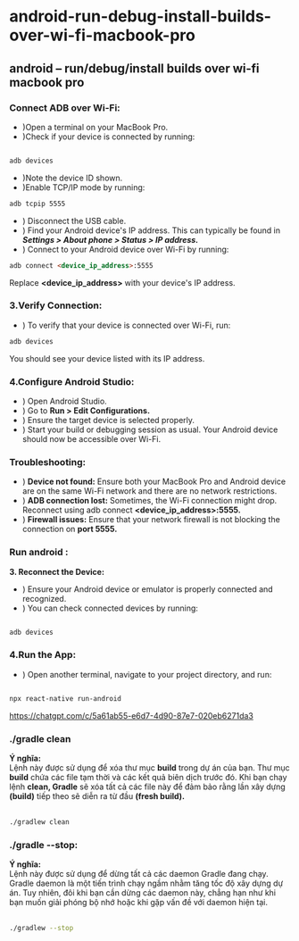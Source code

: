 # android-run-debug-install-builds-over-wi-fi-macbook-pro
## android – run/debug/install builds over wi-fi macbook pro

### Connect ADB over Wi-Fi:

+ )Open a terminal on your MacBook Pro.
+ )Check if your device is connected by running:

```markdown

adb devices

```

+ )Note the device ID shown.
+ )Enable TCP/IP mode by running:
  
```markdown
adb tcpip 5555
```

+ ) Disconnect the USB cable.
+ ) Find your Android device's IP address. This can typically be found in ***Settings > About phone > Status > IP address.***
+ ) Connect to your Android device over Wi-Fi by running:
```markdown
adb connect <device_ip_address>:5555

```
Replace **<device_ip_address>** with your device's IP address.
### 3.Verify Connection:

+ ) To verify that your device is connected over Wi-Fi, run:
```markdown
adb devices

```
You should see your device listed with its IP address.

### 4.Configure Android Studio:
+ ) Open Android Studio.
+ ) Go to **Run > Edit Configurations.**
+ ) Ensure the target device is selected properly.
+ ) Start your build or debugging session as usual. Your Android device should now be accessible over Wi-Fi.


### Troubleshooting:

+ ) **Device not found:** Ensure both your MacBook Pro and Android device are on the same Wi-Fi network and there are no network restrictions.
+ ) **ADB connection lost:** Sometimes, the Wi-Fi connection might drop. Reconnect using adb connect **<device_ip_address>:5555.**
+ ) **Firewall issues:** Ensure that your network firewall is not blocking the connection on **port 5555.**


### Run android : 

**3. Reconnect the Device:**
+ ) Ensure your Android device or emulator is properly connected and recognized.
+ ) You can check connected devices by running:

```markdown

adb devices

```

### 4.Run the App:
+ ) Open another terminal, navigate to your project directory, and run:
```markdown

npx react-native run-android

```
https://chatgpt.com/c/5a61ab55-e6d7-4d90-87e7-020eb6271da3


### ./gradle clean 

**Ý nghĩa:** <br>
Lệnh này được sử dụng để xóa thư mục **build** trong dự án của bạn. Thư mục **build** chứa các file tạm thời và các kết quả biên dịch trước đó. Khi bạn chạy lệnh **clean, Gradle** sẽ xóa tất cả các file này để đảm bảo rằng lần xây dựng **(build)** tiếp theo sẽ diễn ra từ đầu **(fresh build).** <br><br>

```sh
./gradlew clean

```


###  ./gradle --stop:
**Ý nghĩa:** <br>
Lệnh này được sử dụng để dừng tất cả các daemon Gradle đang chạy. Gradle daemon là một tiến trình chạy ngầm nhằm tăng tốc độ xây dựng dự án. Tuy nhiên, đôi khi bạn cần dừng các daemon này, chẳng hạn như khi bạn muốn giải phóng bộ nhớ hoặc khi gặp vấn đề với daemon hiện tại. <br><br>

```sh
./gradlew --stop

```






